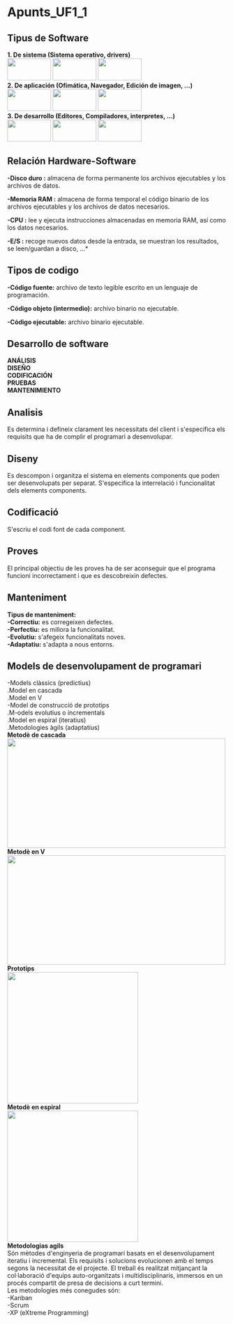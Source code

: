 # Apunts_UF1_1
## Tipus de Software 




 **1. De sistema (Sistema operativo, drivers)**  
 <img src="https://i.blogs.es/852403/win10/450_1000.jpg" width="100" height="50" /> <img src="https://microsofters.com/wp-content/uploads/2018/05/ubuntu-wallpapers-high-definition-wallpaper_103131892_39.jpg.webp" width="100" height="50" /> <img src="https://i0.wp.com/unaaldia.hispasec.com/wp-content/uploads/2020/03/apple_ios-1.jpg?fit=697%2C365&ssl=1&w=640" width="100" height="50" />  
 **2. De aplicación (Ofimática, Navegador, Edición de imagen, ...)**  
 <img src="https://i.blogs.es/718117/googlechrome/840_560.jpg" width="100" height="50" /> <img src="https://www.cediformacio.com/wp-content/uploads/2016/03/word-1.jpg" width="100" height="50" /> <img src="https://blog.phonehouse.es/wp-content/uploads/2018/10/photoshop.png" width="100" height="50" />  
 **3. De desarrollo (Editores, Compiladores, interpretes, ...)**    
<img src="https://www.pcresumen.com/images/ide/netbeans.jpg" width="100" height="50" /> <img src="https://1.bp.blogspot.com/-ERPQ1Oig5ZM/V-84quisoTI/AAAAAAAAMxY/7gnKo8niCVwlSQZDaNidprZC7ZIspr9GgCLcB/s1600/eclipse_bckgr_logo_fc_lg.jpg" width="100" height="50" /> <img src="https://cdn.educba.com/academy/wp-content/uploads/2018/11/PLSQL-Interview-Questions.jpg" width="100" height="50" />
## Relación Hardware-Software

**-Disco duro :** almacena de forma permanente los archivos ejecutables y los archivos de datos.

**-Memoria RAM :** almacena de forma temporal el código binario de los archivos ejecutables y los archivos de datos necesarios.

**-CPU :** lee y ejecuta instrucciones almacenadas en memoria RAM, así como los datos necesarios.

**-E/S :** recoge nuevos datos desde la entrada, se muestran los resultados, se leen/guardan a disco, ...*

## Tipos de codigo
  
 **-Código fuente:** archivo de texto legible escrito en un lenguaje de programación.
 
 **-Código objeto (intermedio):** archivo binario no ejecutable.
   
 **-Código ejecutable:** archivo binario ejecutable.

## Desarrollo de software
   **ANÁLISIS**  
   **DISEÑO**  
   **CODIFICACIÓN**  
   **PRUEBAS**  
   **MANTENIMIENTO**  
## Analisis
Es determina i defineix clarament les necessitats del client i s'especifica els requisits que ha de complir el programari a desenvolupar.
## Diseny
Es descompon i organitza el sistema en elements components que poden ser desenvolupats per separat.
S'especifica la interrelació i funcionalitat dels elements components.
## Codificació 
S'escriu el codi font de cada component.
## Proves
El principal objectiu de les proves ha de ser aconseguir que el programa funcioni incorrectament i que es descobreixin defectes.
## Manteniment
**Tipus de manteniment:**  
    **-Correctiu:** es corregeixen defectes.  
    **-Perfectiu:** es millora la funcionalitat.  
    **-Evolutiu:** s'afegeix funcionalitats noves.  
    **-Adaptatiu:** s'adapta a nous entorns.   
## Models de desenvolupament de programari
-Models clàssics (predictius)  
 .Model en cascada  
 .Model en V  
-Model de construcció de prototips  
 .M-odels evolutius o incrementals  
 .Model en espiral (iteratius)  
 .Metodologies àgils (adaptatius)  
**Metodè de cascada**   
 <img src="http://jamj2000.github.io/entornosdesarrollo/1/assets/cascada.png" width="500" height="250" />    
 **Metodè en V**  
 <img src="http://jamj2000.github.io/entornosdesarrollo/1/assets/v.png" width="500" height="250" />  
 **Prototips**  
 <img src="http://jamj2000.github.io/entornosdesarrollo/1/assets/prototipos.png" width="300" height="300" />    
**Metodè en espiral**   
<img src="http://jamj2000.github.io/entornosdesarrollo/1/assets/espiral.png" width="300" height="300" />   
**Metodologias agils**  
Són mètodes d'enginyeria de programari basats en el desenvolupament iteratiu i incremental.
Els requisits i solucions evolucionen amb el temps segons la necessitat de el projecte.
El treball és realitzat mitjançant la col·laboració d'equips auto-organitzats i multidisciplinaris, immersos en un procés compartit de presa de decisions a curt termini.  
Les metodologies més conegudes són:  
-Kanban  
-Scrum  
-XP (eXtreme Programming)  
